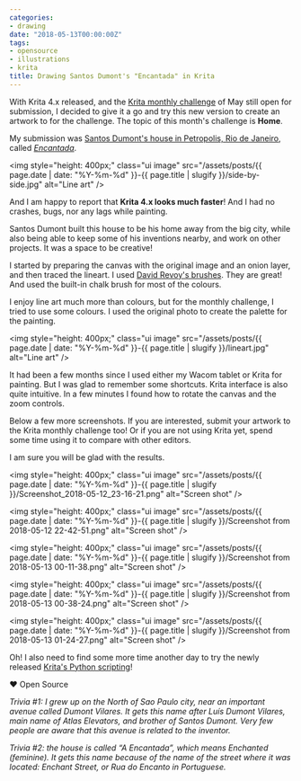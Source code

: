 ```yaml
---
categories:
- drawing
date: "2018-05-13T00:00:00Z"
tags:
- opensource
- illustrations
- krita
title: Drawing Santos Dumont's "Encantada" in Krita
---
```


With Krita 4.x released, and the [Krita monthly challenge](https://forum.kde.org/viewtopic.php?f=277&t=152338&p=398403#p398403)
of May still open for submission, I decided to give it a go and try this new version to create
an artwork to for the challenge. The topic of this month's challenge is **Home**.

My submission was [Santos Dumont's house in Petropolis, Rio de Janeiro](https://www.google.co.nz/maps/place/Casa+de+Santos+Dumont/@-22.5103512,-43.1864205,17z/data=!3m1!4b1!4m5!3m4!1s0x70145eaee05ea9b:0x33f52a8860f58db9!8m2!3d-22.5103562!4d-43.1842318), called
[*Encantada*]((https://en.wikipedia.org/wiki/Alberto_Santos-Dumont#A_Encantada)).

<img style="height: 400px;" class="ui image" src="/assets/posts/{{ page.date | date: "%Y-%m-%d" }}-{{ page.title | slugify }}/side-by-side.jpg" alt="Line art" />

<!--more-->

And I am happy to report that **Krita 4.x looks much faster**! And I had no crashes, bugs,
nor any lags while painting.

Santos Dumont built this house to be his home away from the big city, while also being able to
keep some of his inventions nearby, and work on other projects. It was a space to be
creative!

I started by preparing the canvas with the original image and an onion layer, and then traced
the lineart. I used [David Revoy's brushes](https://www.davidrevoy.com/article340/krita-4-0-brushes).
They are great! And used the built-in chalk brush for most of the colours.

I enjoy line art much more than colours, but for the monthly challenge, I tried to use
some colours. I used the original photo to create the palette for the painting.

<img style="height: 400px;" class="ui image" src="/assets/posts/{{ page.date | date: "%Y-%m-%d" }}-{{ page.title | slugify }}/lineart.jpg" alt="Line art" />

It had been a few months since I used either my Wacom tablet or Krita for painting. But I
was glad to remember some shortcuts. Krita interface is also quite intuitive. In a few
minutes I found how to rotate the canvas and the zoom controls.

Below a few more screenshots. If you are interested, submit your artwork to the Krita monthly
challenge too! Or if you are not using Krita yet, spend some time using it to compare
with other editors.

I am sure you will be glad with the results.

<img style="height: 400px;" class="ui image" src="/assets/posts/{{ page.date | date: "%Y-%m-%d" }}-{{ page.title | slugify }}/Screenshot_2018-05-12_23-16-21.png" alt="Screen shot" />

<img style="height: 400px;" class="ui image" src="/assets/posts/{{ page.date | date: "%Y-%m-%d" }}-{{ page.title | slugify }}/Screenshot from 2018-05-12 22-42-51.png" alt="Screen shot" />

<img style="height: 400px;" class="ui image" src="/assets/posts/{{ page.date | date: "%Y-%m-%d" }}-{{ page.title | slugify }}/Screenshot from 2018-05-13 00-11-38.png" alt="Screen shot" />

<img style="height: 400px;" class="ui image" src="/assets/posts/{{ page.date | date: "%Y-%m-%d" }}-{{ page.title | slugify }}/Screenshot from 2018-05-13 00-38-24.png" alt="Screen shot" />

<img style="height: 400px;" class="ui image" src="/assets/posts/{{ page.date | date: "%Y-%m-%d" }}-{{ page.title | slugify }}/Screenshot from 2018-05-13 01-24-27.png" alt="Screen shot" />

Oh! I also need to find some more time another day to try the newly released
[Krita's Python scripting](https://docs.krita.org/Introduction_to_Python_Scripting)!

&hearts; Open Source

*Trivia #1: I grew up on the North of Sao Paulo city, near an important avenue called Dumont Vilares.
It gets this name after Lu&iacute;s Dumont Vilares, main name of Atlas Elevators, and brother of
Santos Dumont. Very few people are aware that this avenue is related to the inventor.*

*Trivia #2: the house is called &ldquo;A Encantada&rdquo;, which means Enchanted (feminine). It gets this name
because of the name of the street where it was located: Enchant Street, or Rua do Encanto in
Portuguese.*
